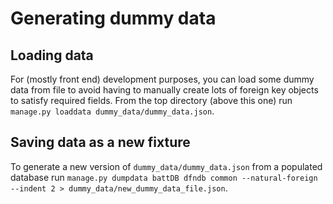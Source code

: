 # Generating dummy data

## Loading data

For (mostly front end) development purposes, you can load some dummy data from file to avoid having to manually create lots of foreign key objects to satisfy required fields.
From the top directory (above this one) run `manage.py loaddata dummy_data/dummy_data.json`.

## Saving data as a new fixture

To generate a new version of `dummy_data/dummy_data.json` from a populated database run `manage.py dumpdata battDB dfndb common --natural-foreign --indent 2 > dummy_data/new_dummy_data_file.json`.
